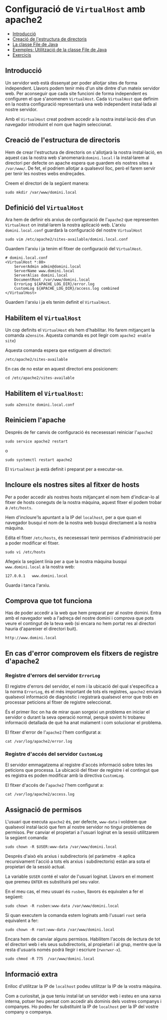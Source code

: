 # Configuració de `VirtualHost` amb apache2

* [Introducció](#introduccio)
* [Creació de l'estructura de directoris](#estructura-directoris)
* [La classe File de Java](#classe-file-java)
* [Exemples: Utilització de la classe File de Java](#exemples-classe-file-java)
* [Exercicis](#exercicis-classe-file-java)

## Introducció <a name="introduccio"></a>
Un servidor web està dissenyat per poder allotjar sites de forma independent. Llavors podem tenir més d'un site dintre d'un mateix servidor web. Per aconseguir que cada site funcioni de forma independent es configuren el que s'anomenen `VirtualHost`. Cada `VirtualHost` que definim en la nostra configuració representarà una web independent instal·lada al nostre servidor.

Amb el `VirtualHost` creat podrem accedir a la nostra instal·lació des d'un navegador introduint el nom que hagim seleccionat.

## Creació de l'estructura de directoris <a name="estructura-directoris"></a>

Hem de crear l'estructura de directoris on s'allotjarà la nostra instal·lació, en aquest cas la nostra web s'anomenarà:​ `domini.local` i la instal·larem al directori per defecte on apache espera que guardem els nostres sites a `/var/www/`. De fet, el podriem allotjar a qualsevol lloc, però el farem servir per tenir les nostres webs endreçades.

​Creem el directori de la següent manera:

~~~
sudo mkdir /var/www/domini.local
~~~

## Definició del `VirtualHost`

Ara hem de definir els arxius de configuració de l'`apache2` que representen  `VirtualHost` on instal·larem la nostra aplicació web. L'arxiu `domini.local.conf` guardarà la configuració del nostre `VirtualHost`

~~~
sudo vim /etc/apache2/sites-available/domini.local.conf
~~~

Guardem l'arxiu i ja tenim el fitxer de configuració del `VirtualHost`.

~~~
# domini.local.conf
<VirtualHost *:80>
    ServerAdmin admin@domini.local
    ServerName www.domini.local
    ServerAlias domini.local
    DocumentRoot /var/www/domini.local
    ErrorLog ${APACHE_LOG_DIR}/error.log
    CustomLog ${APACHE_LOG_DIR}/access.log combined
</VirtualHost>
~~~

Guardem l'arxiu i ja els tenim definit el `VirtualHost`.

## Habilitem el `VirtualHost`

Un cop definits el `VirtualHost` els hem d'habilitar. Ho farem mitjançant la comanda `a2ensite`. ​Aquesta comanda es pot llegir com `apache2 enable site`)​

Aquesta comanda espera que estiguem al directori:
~~~
/etc/apache2/sites-available
~~~
En cas de no estar en aquest directori ens posicionem:

~~~
cd /etc/apache2/sites-available
~~~

## Habilitem el `VirtualHost`:

~~~
sudo a2ensite domini.local.conf
~~~

## Reiniciem l'apache
Després de fer canvis de configuració és necesessari reiniciar l'`apache2`

~~~
sudo service apache2 restart
~~~
o
~~~
sudo systemctl restart apache2
~~~

El `VirtualHost` ja està definit i preparat per a executar­-se.

## Incloure els nostres sites al fitxer de hosts

Per a poder accedir als nostres hosts mitjançant el nom hem d'indicar-lo al fitxer de hosts coneguts de la nostra màquina, aquest fitxer el podem trobar a `/etc/hosts`.

Hem d'incloure'ls apuntant a la IP del `localhost`, per a que quan el navegador busqui el nom de la nostra web busqui directament a la nostra màquina.

Edita el fitxer `/etc/hosts`, és necesessari tenir permisos d'administració per a poder modificar el fitxer. ​

~~~
sudo vi /etc/hosts
~~~

Afegeix la següent línia per a que la nostra màquina busqui `www.domini.local` a la nostra web:

~~~
127.0.0.1   www.domini.local
~~~

Guarda i tanca l'arxiu.

## Comprova que tot funciona
Has de poder accedir a la web que hem preparat per al nostre domini. Entra amb el navegador web a l'adreça del nostre domini i comprova que pots veure el contingut de la teva web (si encara no hem portat res al directori hauria d'apareixer el directori buit).

~~~
http://www.domini.local
~~~

## En cas d'error comprovem els fitxers de registre d'apache2

### Registre d'errors del servidor `ErrorLog`
El registre d'errors del servidor, el nom i la ubicació del qual s'especifica a la norma `ErrorLog`, és el més important de tots els registres, `apache2` enviarà qualsevol informació de diagnòstic i registrarà qualsevol error que trobi en processar peticions al fitxer de registre seleccionat.

És el primer lloc on ha de mirar quan sorgeixi un problema en iniciar el servidor o durant la seva operació normal, perquè sovint hi trobareu informació detallada de què ha anat malament i com solucionar el problema.

El fitxer d'error de l'`apache2` l'hem configurat a:
~~~
cat /var/log/apache2/error.log
~~~

### Registre d'accés del servidor `CustomLog`
El servidor emmagatzema al registre d'accés informació sobre totes les peticions que processa. La ubicació del fitxer de registre i el contingut que es registra es poden modificar amb la directiva `CustomLog`.

El fitxer d'accés de l'`apache2` l'hem configurat a:
~~~
cat /var/log/apache2/access.log
~~~

## Assignació de permisos
L'usuari que executa `apache2` és, per defecte, `www-data` i voldrem que qualsevol instal·lació que fem al nostre servidor no tingui problemes de permisos. Per canviar el propietari a l'usuari loginat en la sessió utilitzarem la següent comanda:

~~~
sudo chown -R $USER:www-data /var/www/domini.local
~~~

Després d'això els arxius i subdirectoris (el paràmetre `-­R` aplica recursivament l'acció a tots els arxius i subdirectoris) estàn ara sota el propietari de la sessió actual.

La variable `$USER` conté el valor de l'usuari loginat. Llavors en el moment que premeu `ENTER` es substituirà pel seu valor.

En el meu cas, el meu usuari és `rusben`, llavors és equivalen a fer el següent:

~~~
sudo chown -R rusben:www-data /var/www/domini.local
~~~

Si quan executem la comanda estem loginats amb l'usuari `root` seria equivalent a fer:

~~~
sudo chown -R root:www-data /var/www/domini.local
~~~

​Encara hem de canviar alguns permisos. Habilitem l'accés de lectura de tot el directori web i els seus subdirectoris, al propietari i al grup, mentre que la resta d'usuaris només podrá llegir i escriure (`rwxrwxr-x`).

~~~
sudo chmod -R 775  /var/www/domini.local
~~~

## Informació extra
Enlloc d'utilitzar la IP de `localhost` podeu utilitzar la IP de la vostra màquina.

Com a curiositat, ja que teniu instal·lat un servidor web i esteu en una xarxa interna, potser heu pensat com accedir als dominis dels vostres companys i companyes. Ho podeu fer substituint la IP de `localhost` per la IP del vostre company o companya.
